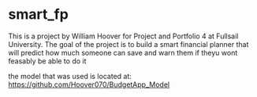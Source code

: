 # smart_fp
This is a project by William Hoover for Project and Portfolio 4 at Fullsail University. The goal of the project is to build a smart financial planner that will predict how much someone can save and warn them if theyu wont feasably be able to do it

the model that was used is located at: https://github.com/Hoover070/BudgetApp_Model

